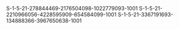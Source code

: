 S-1-5-21-278844469-2176504098-1022779093-1001
S-1-5-21-2210966056-4228595909-654584099-1001
S-1-5-21-3367191693-134888366-3967650638-1001



































































